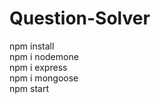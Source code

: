 # Question-Solver

npm install            
npm i nodemone             
npm i express                   
npm i mongoose                    
npm start
